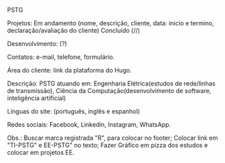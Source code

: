 PSTG

Projetos:
Em andamento (nome, descrição, cliente, data: inicio e termino, declaração/avaliação do cliente)
Concluído (//)

Desenvolvimento: (?)

Contatos: e-mail, telefone, formulário.

Área do cliente: link da plataforma do Hugo.

Descrição: PSTG atuando em: Engenharia Elétrica(estudos de rede/linhas de transmissão), Ciência da Computação(desenvolvimento de software, inteligência artificial)

Linguas do site: (português, inglês e espanhol)

Redes sociais: Facebook, Linkedin, Instagram, WhatsApp.

Obs.:
Buscar marca registrada "R", para colocar no footer;
Colocar link em "TI-PSTG" e EE-PSTG" no texto;
Fazer Gráfico em pizza dos estudos e colocar em projetos EE.